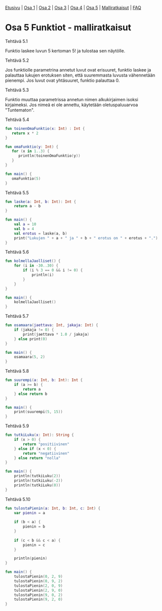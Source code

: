 [Etusivu](../README.md) | [Osa 1](../osa-1.md) | [Osa 2](../osa-2.md) | [Osa 3](../osa-3.md) | [Osa 4](../osa-4.md) | [Osa 5](../osa-5.md) | [Malliratkaisut](malliratkaisut.md) | [FAQ](../faq.md)

# Osa 5 Funktiot - malliratkaisut

Tehtävä 5.1

Funktio laskee luvun 5 kertoman 5! ja tulostaa sen näytölle.

Tehtävä 5.2

Jos funktiolle parametrina annetut luvut ovat erisuuret, funktio laskee ja palauttaa lukujen erotuksen siten, että suuremmasta luvusta vähennetään pienempi. Jos luvut ovat yhtäsuuret, funktio palauttaa 0.

Tehtävä 5.3

Funktio muuttaa parametrissa annetun nimen alkukirjaimen isoksi kirjaimeksi. Jos nimeä ei ole annettu, käytetään oletuspaluuarvoa "Tuntematon".

Tehtävä 5.4

```kotlin
fun toinenOmaFunktio(x: Int) : Int {
   return x * 2
}

fun omaFunktio(y: Int) {
   for (x in 1..3) {
      println(toinenOmaFunktio(y))
   }
}

fun main() {
   omaFunktio(5)
}
```

Tehtävä 5.5

```kotlin
fun laske(a: Int, b: Int): Int {
    return a - b
}

fun main() {
    val a = 10
    val b = 4
    val erotus = laske(a, b)
    print("Lukujen " + a + " ja " + b + " erotus on " + erotus + ".")
}
```

Tehtävä 5.6

```kotlin
fun kolmellaJaolliset() {
    for (i in -30..30) {
        if (i % 3 == 0 && i != 0) {
            println(i)
        }
    }
}

fun main() {
    kolmellaJaolliset()
}
```

Tehtävä 5.7

```kotlin
fun osamaara(jaettava: Int, jakaja: Int) {
    if (jakaja != 0) {
        print(jaettava * 1.0 / jakaja)
    } else print(0)
}

fun main() {
    osamaara(5, 2)
}
```

Tehtävä 5.8

```kotlin
fun suurempi(a: Int, b: Int): Int {
    if (a >= b) {
        return a
    } else return b
}

fun main() {
    print(suurempi(5, 15))
}
```

Tehtävä 5.9

```kotlin
fun tutkiLuku(x: Int): String {
    if (x > 0) {
        return "positiivinen"
    } else if (x < 0) {
        return "negatiivinen"
    } else return "nolla"
}

fun main() {
    println(tutkiLuku(2))
    println(tutkiLuku(-2))
    println(tutkiLuku(0))
}
```

Tehtävä 5.10

```kotlin
fun tulostaPienin(a: Int, b: Int, c: Int) {
    var pienin = a
    
    if (b < a) {
        pienin = b
    }
    
    if (c < b && c < a) {
        pienin = c
    }

    println(pienin)
}

fun main() {
    tulostaPienin(0, 2, 9)
    tulostaPienin(0, 9, 2)
    tulostaPienin(2, 0, 9)
    tulostaPienin(2, 9, 0)
    tulostaPienin(9, 0, 2)
    tulostaPienin(9, 2, 0)
}
```